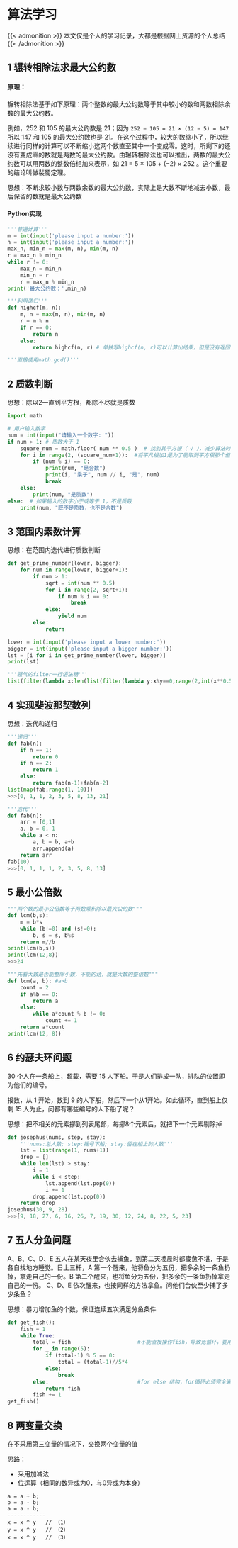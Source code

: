 # 算法学习


<!--more-->

{{< admonition >}} 本文仅是个人的学习记录，大都是根据网上资源的个人总结{{< /admonition >}}

## 1 辗转相除法求最大公约数

#### 原理：

辗转相除法基于如下原理：两个整数的最大公约数等于其中较小的数和两数相除余数的最大公约数。

例如，252 和 105 的最大公约数是 21；因为 `252 − 105 = 21 × (12 − 5) = 147 `所以 147 和 105 的最大公约数也是 21。在这个过程中，较大的数缩小了，所以继续进行同样的计算可以不断缩小这两个数直至其中一个变成零。这时，所剩下的还没有变成零的数就是两数的最大公约数。由辗转相除法也可以推出，两数的最大公约数可以用两数的整数倍相加来表示，如 21 = 5 × 105 + (−2) × 252 。这个重要的结论叫做裴蜀定理。

思想：不断求较小数与两数余数的最大公约数，实际上是大数不断地减去小数，最后保留的数就是最大公约数

#### Python实现

```python
'''普通计算'''
m = int(input('please input a number:'))
n = int(input('please input a number:'))
max_n, min_n = max(m, n), min(m, n)
r = max_n % min_n
while r != 0:
    max_n = min_n
    min_n = r
    r = max_n % min_n
print('最大公约数：',min_n)

'''利用递归'''
def highcf(m, n):
    m, n = max(m, n), min(m, n)
    r = m % n
    if r == 0:
        return n
    else:
        return highcf(n, r) # 单独写highcf(n, r)可以计算出结果，但是没有返回值

'''直接使用math.gcd()'''
```

## 2 质数判断

思想：除以2一直到平方根，都除不尽就是质数

```python
import math

# 用户输入数字
num = int(input("请输入一个数字: "))
if num > 1: # 质数大于 1
    square_num = math.floor( num ** 0.5 )  # 找到其平方根（ √ ），减少算法时间
    for i in range(2, (square_num+1)):  #将平凡根加1是为了能取到平方根那个值
        if (num % i) == 0:
            print(num, "是合数")
            print(i, "乘于", num // i, "是", num)
            break
    else:
        print(num, "是质数")
else:  # 如果输入的数字小于或等于 1，不是质数
    print(num, "既不是质数，也不是合数")
```

## 3 范围内素数计算

思想：在范围内迭代进行质数判断

```python
def get_prime_number(lower, bigger):
    for num in range(lower, bigger+1):
        if num > 1:
            sqrt = int(num ** 0.5)
            for i in range(2, sqrt+1):
                if num % i == 0:
                    break
            else:
                yield num
        else:
            return 

lower = int(input('please input a lower number:'))
bigger = int(input('please input a bigger number:'))
lst = [i for i in get_prime_number(lower, bigger)]
print(lst)

'''骚气的filter一行语法糖'''
list(filter(lambda x:len(list(filter(lambda y:x%y==0,range(2,int(x**0.5)+1))))==0,range(100,150))) #100-150之内的质数
```

## 4 实现斐波那契数列

思想：迭代和递归

```python
'''递归'''
def fab(n):
    if n == 1:
        return 0
    if n == 2:
        return 1
    else:
        return fab(n-1)+fab(n-2)
list(map(fab,range(1, 10)))
>>>[0, 1, 1, 2, 3, 5, 8, 13, 21]

'''迭代'''
def fab(n):
    arr = [0,1]
    a, b = 0, 1
    while a < n:
        a, b = b, a+b
        arr.append(a)
    return arr
fab(10)
>>>[0, 1, 1, 1, 2, 3, 5, 8, 13]
```

## 5 最小公倍数

```python 
"""两个数的最小公倍数等于两数乘积除以最大公约数"""
def lcm(b,s):
    m = b*s
    while (b!=0) and (s!=0):
        b, s = s, b%s
    return m//b
print(lcm(b,s))
print(lcm(12,8))
>>>24

"""先看大数是否能整除小数，不能的话，就是大数的整倍数"""
def lcm(a, b): #a>b
    count = 2
    if a%b == 0:
        return a
    else:
        while a*count % b != 0:
            count += 1
    return a*count
print(lcm(12, 8))
```

## 6 约瑟夫环问题

30 个人在一条船上，超载，需要 15 人下船。于是人们排成一队，排队的位置即为他们的编号。

报数，从 1 开始，数到 9 的人下船，然后下一个从1开始。如此循环，直到船上仅剩 15 人为止，问都有哪些编号的人下船了呢？

思想：把不相关的元素挪到列表尾部，每挪8个元素后，就把下一个元素剔除掉

```python 
def josephus(nums, step, stay):
    '''nums:总人数; step:摇号下船; stay:留在船上的人数'''
    lst = list(range(1, nums+1))
    drop = []
    while len(lst) > stay:
        i = 1
        while i < step:
            lst.append(lst.pop(0))
            i += 1
        drop.append(lst.pop(0))
    return drop
josephus(30, 9, 28)
>>>[9, 18, 27, 6, 16, 26, 7, 19, 30, 12, 24, 8, 22, 5, 23]
```

## 7 五人分鱼问题

A、B、C、D、E 五人在某天夜里合伙去捕鱼，到第二天凌晨时都疲惫不堪，于是各自找地方睡觉。日上三杆，A 第一个醒来，他将鱼分为五份，把多余的一条鱼扔掉，拿走自己的一份。B 第二个醒来，也将鱼分为五份，把多余的一条鱼扔掉拿走自己的一份。 C、D、E 依次醒来，也按同样的方法拿鱼。问他们台伙至少捕了多少条鱼？

思想：暴力增加鱼的个数，保证连续五次满足分鱼条件

```python
def get_fish():
    fish = 1
    while True:
        total = fish                     #不能直接操作fish，导致死循环，要用total变量代替
        for _ in range(5):
            if (total-1) % 5 == 0:
                total = (total-1)//5*4
            else:
                break
        else:                            #for else 结构，for循环必须完全遍历完成后才会执行else语句，保证五次分鱼
            return fish
        fish += 1
get_fish()
```

## 8 两变量交换

在不采用第三变量的情况下，交换两个变量的值

思路：

- 采用加减法
- 位运算（相同的数异或为0，与0异或为本身）

```
a = a + b;
b = a - b;
a = a - b;
------------
x = x ^ y   // （1）
y = x ^ y   // （2）
x = x ^ y   // （3）
```
